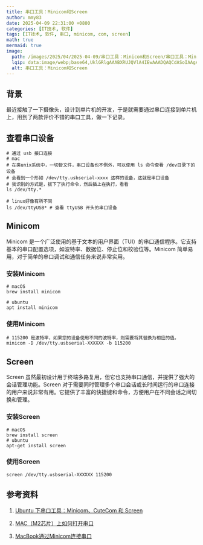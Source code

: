 ```yaml
---
title: 串口工具：Minicom和Screen
author: mmy83
date: 2025-04-09 22:31:00 +0800
categories: [IT技术, 软件]
tags: [IT技术, 软件, 串口, minicom, com, screen]
math: true
mermaid: true
image:
  path: /images/2025/04/2025-04-09/串口工具：Minicom和Screen/串口工具：Minicom和Screen.png
  lqip: data:image/webp;base64,UklGRlgAAABXRUJQVlA4IEwAAADQAQCdASoIAAgAAUAmJaQAAvd7lGJAAAD+/hJNVZSxlCrG5z9wqPa2j/Dzsn387d7OLXte8DRYhLXhR1cdg30BOXlXuScqCQvKCgAA
  alt: 串口工具：Minicom和Screen
---
```


## 背景

最近接触了一下摄像头，设计到单片机的开发，于是就需要通过串口连接到单片机上，用到了两款评价不错的串口工具，做一下记录。

## 查看串口设备

```shell
# 通过 usb 接口连接
# mac
# 在类unix系统中，一切皆文件，串口设备也不例外，可以使用 ls 命令查看 /dev目录下的设备
# 会看到一个形如 /dev/tty.usbserial-xxxx 这样的设备，这就是串口设备
# 我识别的方式是，拔下了执行命令，然后插上在执行，看看
ls /dev/tty.*

# linux好像有所不同
ls /dev/ttyUSB* # 查看 ttyUSB 开头的串口设备
```

## Minicom

Minicom 是一个广泛使用的基于文本的用户界面（TUI）的串口通信程序。它支持基本的串口配置选项，如波特率、数据位、停止位和校验位等。Minicom 简单易用，对于简单的串口调试和通信任务来说非常实用。

### 安装Minicom

```shell
# macOS
brew install minicom

# ubuntu
apt install minicom
```

### 使用Minicom

```shell
# 115200 是波特率，如果您的设备使用不同的波特率，则需要将其替换为相应的值。
minicom -D /dev/tty.usbserial-XXXXXX -b 115200
```

## Screen

Screen 虽然最初设计用于终端多路复用，但它也支持串口通信，并提供了强大的会话管理功能。Screen 对于需要同时管理多个串口会话或长时间运行的串口连接的用户来说非常有用。它提供了丰富的快捷键和命令，方便用户在不同会话之间切换和管理。

### 安装Screen

```shell
# macOS
brew install screen
# ubuntu
apt-get install screen
```

### 使用Screen

```shell
screen /dev/tty.usbserial-XXXXXX 115200
```

## 参考资料

1. [Ubuntu 下串口工具：Minicom、CuteCom 和 Screen](https://blog.csdn.net/weixin_43978579/article/details/138572627)

2. [MAC（M2芯片）上如何打开串口](https://blog.csdn.net/u012855585/article/details/145598206)

3. [MacBook通过Minicom连接串口](https://blog.csdn.net/2203_75758128/article/details/129640306)
